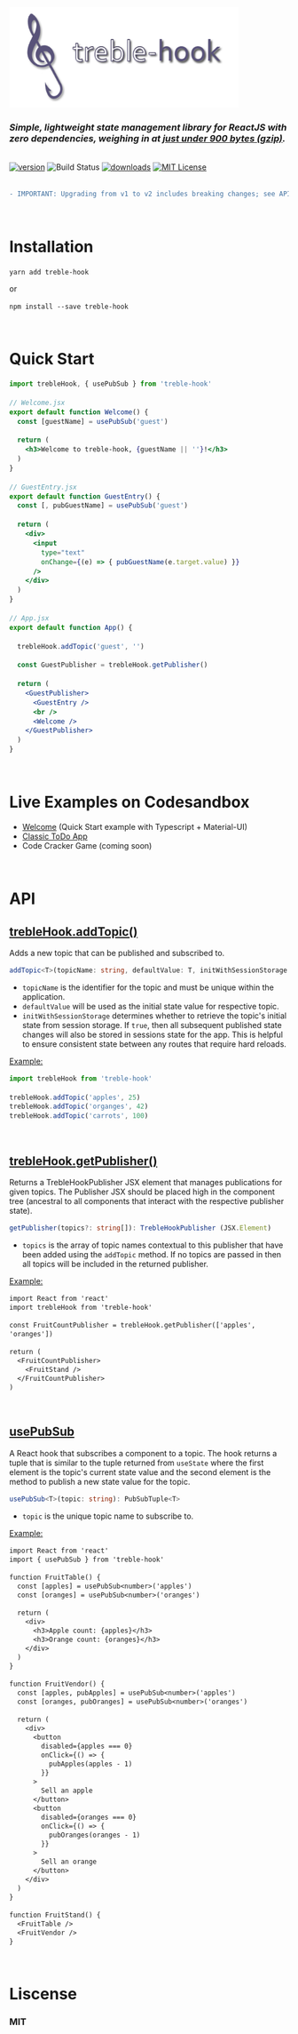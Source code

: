 
<div>
  <img height="180" alt='treble-hook' src='https://raw.githubusercontent.com/rollercodester/treblehook/master/doc-assets/treble-hook-3.png'/>
    <h3>
    <i>Simple, lightweight state management library for ReactJS with zero dependencies, weighing in at <a href="https://bundlephobia.com/result?p=treble-hook@latest">just under 900 bytes (gzip)</a>.</i>
  </h3>
  <br />
  <div style="float:left;">
    <a href="https://www.npmjs.com/package/treble-hook" rel="nofollow"><img src="https://img.shields.io/npm/v/treble-hook.svg?style=flat" alt="version"></a>
    <img src="https://img.shields.io/travis/rollercodester/treblehook.svg?branch=master&style=flat" alt="Build Status">
    <a href="http://www.npmtrends.com/treble-hook" rel="nofollow"><img src="https://img.shields.io/npm/dm/treble-hook.svg?style=flat" alt="downloads"></a>
    <a href="https://github.com/rollercodester/treblehook/blob/master/LICENSE" rel="nofollow"><img src="https://img.shields.io/npm/l/treble-hook.svg?style=flat" alt="MIT License"></a>
  </div>
</div>

<div style="float:none;">&nbsp;</div>

<br/>

```diff
- IMPORTANT: Upgrading from v1 to v2 includes breaking changes; see API below for new interfaces.
```
<br/>

# Installation

`yarn add treble-hook`

or

`npm install --save treble-hook`

<br/>

# Quick Start

```jsx
import trebleHook, { usePubSub } from 'treble-hook'

// Welcome.jsx
export default function Welcome() {
  const [guestName] = usePubSub('guest')

  return (
    <h3>Welcome to treble-hook, {guestName || ''}!</h3>
  )
}

// GuestEntry.jsx
export default function GuestEntry() {
  const [, pubGuestName] = usePubSub('guest')

  return (
    <div>
      <input
        type="text"
        onChange={(e) => { pubGuestName(e.target.value) }}
      />
    </div>
  )
}

// App.jsx
export default function App() {

  trebleHook.addTopic('guest', '')

  const GuestPublisher = trebleHook.getPublisher()

  return (
    <GuestPublisher>
      <GuestEntry />
      <br />
      <Welcome />
    </GuestPublisher>
  )
}
```

<br/>

# Live Examples on Codesandbox

- [Welcome](https://codesandbox.io/s/treble-hook-quick-start-z2m7r) (Quick Start example with Typescript + Material-UI)
- [Classic ToDo App](https://codesandbox.io/s/treble-hook-todos-y7fr0)
- Code Cracker Game (coming soon)

<br/>

# API

## <ins>trebleHook.addTopic()<ins>

Adds a new topic that can be published and subscribed to.

```ts
addTopic<T>(topicName: string, defaultValue: T, initWithSessionStorage = false): void
```
- `topicName` is the identifier for the topic and must be unique within the application.
- `defaultValue` will be used as the initial state value for respective topic.
- `initWithSessionStorage` determines whether to retrieve the topic's initial state from session storage. If `true`, then all subsequent published state changes will also be stored in sessions state for the app. This is helpful to ensure consistent state between any routes that require hard reloads.

<ins>Example:</ins>

```ts
import trebleHook from 'treble-hook'

trebleHook.addTopic('apples', 25)
trebleHook.addTopic('organges', 42)
trebleHook.addTopic('carrots', 100)
```

<br/>

## <ins>trebleHook.getPublisher()</ins>

Returns a TrebleHookPublisher JSX element that manages publications for given topics. The Publisher JSX should be placed high in the component tree (ancestral to all components that interact with the respective publisher state).

```ts
getPublisher(topics?: string[]): TrebleHookPublisher (JSX.Element)
```
- `topics` is the array of topic names contextual to this publisher that have been added using the `addTopic` method. If no topics are passed in then all topics will be included in the returned publisher.

<ins>Example:</ins>

```tsx
import React from 'react'
import trebleHook from 'treble-hook'

const FruitCountPublisher = trebleHook.getPublisher(['apples', 'oranges'])

return (
  <FruitCountPublisher>
    <FruitStand />
  </FruitCountPublisher>
)
```

<br/>

## <ins>usePubSub</ins>

A React hook that subscribes a component to a topic. The hook returns a tuple that is similar to the tuple returned from `useState` where the first element is the topic's current state value and the second element is the method to publish a new state value for the topic.

```ts
usePubSub<T>(topic: string): PubSubTuple<T>
```
- `topic` is the unique topic name to subscribe to.

<ins>Example:</ins>

```tsx
import React from 'react'
import { usePubSub } from 'treble-hook'

function FruitTable() {
  const [apples] = usePubSub<number>('apples')
  const [oranges] = usePubSub<number>('oranges')

  return (
    <div>
      <h3>Apple count: {apples}</h3>
      <h3>Orange count: {oranges}</h3>
    </div>
  )
}

function FruitVendor() {
  const [apples, pubApples] = usePubSub<number>('apples')
  const [oranges, pubOranges] = usePubSub<number>('oranges')

  return (
    <div>
      <button
        disabled={apples === 0}
        onClick={() => {
          pubApples(apples - 1)
        }}
      >
        Sell an apple
      </button>
      <button
        disabled={oranges === 0}
        onClick={() => {
          pubOranges(oranges - 1)
        }}
      >
        Sell an orange
      </button>
    </div>
  )
}

function FruitStand() {
  <FruitTable />
  <FruitVendor />
}
```

<br/>

# Liscense

### MIT
